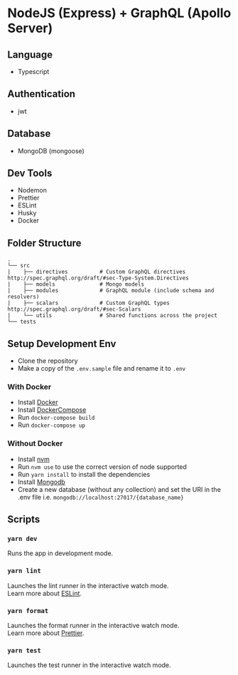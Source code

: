 # NodeJS (Express) + GraphQL (Apollo Server)

## Language

- Typescript

## Authentication

- jwt

## Database

- MongoDB (mongoose)

## Dev Tools

- Nodemon
- Prettier
- ESLint
- Husky
- Docker

## Folder Structure

    .
    └── src
    |    ├── directives          # Custom GraphQL directives http://spec.graphql.org/draft/#sec-Type-System.Directives
    |    ├── models              # Mongo models
    |    ├── modules             # GraphQL module (include schema and resolvers)
    |    ├── scalars             # Custom GraphQL types http://spec.graphql.org/draft/#sec-Scalars
    |    └── utils               # Shared functions across the project
    └── tests

## Setup Development Env

- Clone the repository
- Make a copy of the `.env.sample` file and rename it to `.env`

### With Docker
- Install [Docker](https://hub.docker.com/editions/community/docker-ce-desktop-mac)
- Install [DockerCompose](https://docs.docker.com/compose/install/)
- Run `docker-compose build`
- Run `docker-compose up`

### Without Docker
- Install [nvm](https://github.com/nvm-sh/nvm#installing-and-updating)
- Run `nvm use` to use the correct version of node supported
- Run `yarn install` to install the dependencies
- Install [Mongodb](https://docs.mongodb.com/manual/tutorial/install-mongodb-on-os-x/)
- Create a new database (without any collection) and set the URI in the .env file i.e. `mongodb://localhost:27017/{database_name}`

## Scripts

### `yarn dev`

Runs the app in development mode.

### `yarn lint`

Launches the lint runner in the interactive watch mode.<br />
Learn more about [ESLint](https://eslint.org/docs/user-guide/getting-started).

### `yarn format`

Launches the format runner in the interactive watch mode.<br />
Learn more about [Prettier](https://prettier.io/).

### `yarn test`

Launches the test runner in the interactive watch mode.<br />
